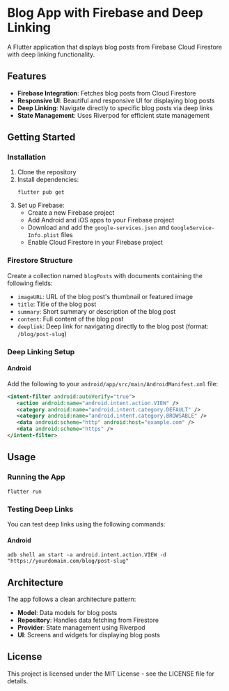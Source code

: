 # Blog App with Firebase and Deep Linking

A Flutter application that displays blog posts from Firebase Cloud Firestore with deep linking functionality.

## Features

- **Firebase Integration**: Fetches blog posts from Cloud Firestore
- **Responsive UI**: Beautiful and responsive UI for displaying blog posts
- **Deep Linking**: Navigate directly to specific blog posts via deep links
- **State Management**: Uses Riverpod for efficient state management

## Getting Started

### Installation

1. Clone the repository
2. Install dependencies:
   ```
   flutter pub get
   ```
3. Set up Firebase:
   - Create a new Firebase project
   - Add Android and iOS apps to your Firebase project
   - Download and add the `google-services.json` and `GoogleService-Info.plist` files
   - Enable Cloud Firestore in your Firebase project

### Firestore Structure

Create a collection named `blogPosts` with documents containing the following fields:
- `imageURL`: URL of the blog post's thumbnail or featured image
- `title`: Title of the blog post
- `summary`: Short summary or description of the blog post
- `content`: Full content of the blog post
- `deeplink`: Deep link for navigating directly to the blog post (format: `/blog/post-slug`)


### Deep Linking Setup

#### Android

Add the following to your `android/app/src/main/AndroidManifest.xml` file:

```xml
<intent-filter android:autoVerify="true">
   <action android:name="android.intent.action.VIEW" />
   <category android:name="android.intent.category.DEFAULT" />
   <category android:name="android.intent.category.BROWSABLE" />
   <data android:scheme="http" android:host="example.com" />
   <data android:scheme="https" />
</intent-filter>
```

## Usage

### Running the App

```
flutter run
```

### Testing Deep Links

You can test deep links using the following commands:

#### Android

```
adb shell am start -a android.intent.action.VIEW -d "https://yourdomain.com/blog/post-slug"
```

## Architecture

The app follows a clean architecture pattern:

- **Model**: Data models for blog posts
- **Repository**: Handles data fetching from Firestore
- **Provider**: State management using Riverpod
- **UI**: Screens and widgets for displaying blog posts

## License

This project is licensed under the MIT License - see the LICENSE file for details.
